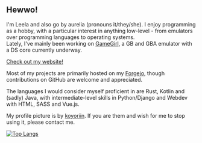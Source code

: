 ## Hewwo!

I'm Leela and also go by aurelia (pronouns it/they/she). I enjoy programming as a hobby,
with a particular interest in anything low-level - from emulators over
programming languages to operating systems.  
Lately, I've mainly been working on [GameGirl](https://github.com/aurelilia/gamegirl), a GB and GBA emulator
with a DS core currently underway.

[Check out my website!](https://catin.eu)

Most of my projects are primarily hosted on my [Forgejo](https://forge.catin.eu/leela),
though contributions on GitHub are welcome and appreciated.

The languages I would consider myself proficient in are Rust, Kotlin and (sadly) Java, with
intermediate-level skills in Python/Django and Webdev with HTML, SASS and Vue.js.

My profile picture is by [koyoriin](https://twitter.com/koyoriin). If you are them and wish for me to stop using it, please contact me.

[![Top Langs](https://github-readme-stats.vercel.app/api/top-langs/?username=aurelilia)](https://github.com/anuraghazra/github-readme-stats)
